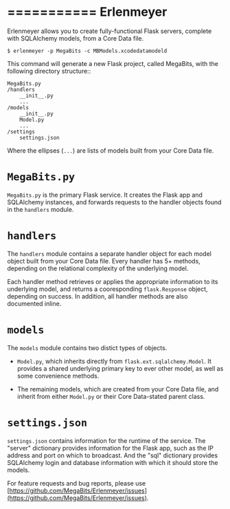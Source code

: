 ===========
Erlenmeyer
===========

Erlenmeyer allows you to create fully-functional Flask servers, complete with SQLAlchemy models, from a Core Data file.

    $ erlenmeyer -p MegaBits -c MBModels.xcodedatamodeld

This command will generate a new Flask project, called MegaBits, with the following directory structure::

    MegaBits.py
    /handlers
        __init__.py
        ...
    /models
        __init__.py
        Model.py
        ...
    /settings
        settings.json

Where the ellipses (`...`) are lists of models built from your Core Data file.


`MegaBits.py`
=========

`MegaBits.py` is the primary Flask service. It creates the Flask app and SQLAlchemy instances, and forwards requests to the handler objects found in the `handlers` module.


`handlers`
=========

The `handlers` module contains a separate handler object for each model object built from your Core Data file. Every handler has 5+ methods, depending on the relational complexity of the underlying model.

Each handler method retrieves or applies the appropriate information to its underlying model, and returns a cooresponding `flask.Response` object, depending on success. In addition, all handler methods are also documented inline.


`models`
=========

The `models` module contains two distict types of objects.

* `Model.py`, which inherits directly from `flask.ext.sqlalchemy.Model`. It provides a shared underlying primary key to ever other model, as well as some convenience methods.

* The remaining models, which are created from your Core Data file, and inherit from either `Model.py` or their Core Data-stated parent class.


`settings.json`
=========

`settings.json` contains information for the runtime of the service. The "server" dictionary provides information for the Flask app, such as the IP address and port on which to broadcast. And the "sql" dictionary provides SQLAlchemy login and database information with which it should store the models.


For feature requests and bug reports, please use [https://github.com/MegaBits/Erlenmeyer/issues](https://github.com/MegaBits/Erlenmeyer/issues).